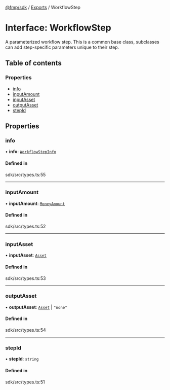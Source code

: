 [@fmp/sdk](../docs/README.md) / [Exports](../modules.md) / WorkflowStep

# Interface: WorkflowStep

A parameterized workflow step.
 This is a common base class, subclasses can add step-specific parameters unique to their step.

## Table of contents

### Properties

- [info](WorkflowStep.md#info)
- [inputAmount](WorkflowStep.md#inputamount)
- [inputAsset](WorkflowStep.md#inputasset)
- [outputAsset](WorkflowStep.md#outputasset)
- [stepId](WorkflowStep.md#stepid)

## Properties

### info

• **info**: [`WorkflowStepInfo`](WorkflowStepInfo.md)

#### Defined in

sdk/src/types.ts:55

___

### inputAmount

• **inputAmount**: [`MoneyAmount`](../modules.md#moneyamount)

#### Defined in

sdk/src/types.ts:52

___

### inputAsset

• **inputAsset**: [`Asset`](Asset.md)

#### Defined in

sdk/src/types.ts:53

___

### outputAsset

• **outputAsset**: [`Asset`](Asset.md) \| ``"none"``

#### Defined in

sdk/src/types.ts:54

___

### stepId

• **stepId**: `string`

#### Defined in

sdk/src/types.ts:51
